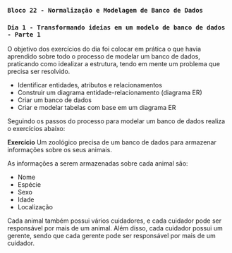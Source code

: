 ### `Bloco 22 - Normalização e Modelagem de Banco de Dados`
### `Dia 1 - Transformando ideias em um modelo de banco de dados - Parte 1`

O objetivo dos exercícios do dia foi colocar em prática o que havia aprendido sobre todo o processo de modelar um banco de dados, praticando como idealizar a estrutura, tendo em mente um problema que precisa ser resolvido.

- Identificar entidades, atributos e relacionamentos
- Construir um diagrama entidade-relacionamento (diagrama ER)
- Criar um banco de dados
- Criar e modelar tabelas com base em um diagrama ER

Seguindo os passos do processo para modelar um banco de dados realiza o exercícios abaixo:

**Exercício**
Um zoológico precisa de um banco de dados para armazenar informações sobre os seus animais. 

As informações a serem armazenadas sobre cada animal são:
  - Nome
  - Espécie
  - Sexo
  - Idade
  - Localização

Cada animal também possui vários cuidadores, e cada cuidador pode ser responsável por mais de um animal. Além disso, cada cuidador possui um gerente, sendo que cada gerente pode ser responsável por mais de um cuidador.
